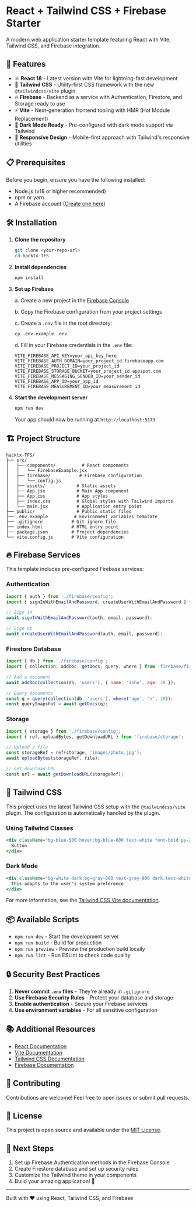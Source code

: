 # React + Tailwind CSS + Firebase Starter

A modern web application starter template featuring React with Vite, Tailwind CSS, and Firebase integration.

## 🚀 Features

- ⚛️ **React 18** - Latest version with Vite for lightning-fast development
- 🎨 **Tailwind CSS** - Utility-first CSS framework with the new `@tailwindcss/vite` plugin
- 🔥 **Firebase** - Backend as a service with Authentication, Firestore, and Storage ready to use
- ⚡ **Vite** - Next-generation frontend tooling with HMR (Hot Module Replacement)
- 🌙 **Dark Mode Ready** - Pre-configured with dark mode support via Tailwind
- 📱 **Responsive Design** - Mobile-first approach with Tailwind's responsive utilities

## 📋 Prerequisites

Before you begin, ensure you have the following installed:
- Node.js (v18 or higher recommended)
- npm or yarn
- A Firebase account ([Create one here](https://firebase.google.com/))

## 🛠️ Installation

1. **Clone the repository**
   ```bash
   git clone <your-repo-url>
   cd hacktx-TFS
   ```

2. **Install dependencies**
   ```bash
   npm install
   ```

3. **Set up Firebase**
   
   a. Create a new project in the [Firebase Console](https://console.firebase.google.com/)
   
   b. Copy the Firebase configuration from your project settings
   
   c. Create a `.env` file in the root directory:
   ```bash
   cp .env.example .env
   ```
   
   d. Fill in your Firebase credentials in the `.env` file:
   ```env
   VITE_FIREBASE_API_KEY=your_api_key_here
   VITE_FIREBASE_AUTH_DOMAIN=your_project_id.firebaseapp.com
   VITE_FIREBASE_PROJECT_ID=your_project_id
   VITE_FIREBASE_STORAGE_BUCKET=your_project_id.appspot.com
   VITE_FIREBASE_MESSAGING_SENDER_ID=your_sender_id
   VITE_FIREBASE_APP_ID=your_app_id
   VITE_FIREBASE_MEASUREMENT_ID=your_measurement_id
   ```

4. **Start the development server**
   ```bash
   npm run dev
   ```

   Your app should now be running at `http://localhost:5173`

## 🏗️ Project Structure

```
hacktx-TFS/
├── src/
│   ├── components/          # React components
│   │   └── FirebaseExample.jsx
│   ├── firebase/           # Firebase configuration
│   │   └── config.js
│   ├── assets/            # Static assets
│   ├── App.jsx            # Main App component
│   ├── App.css            # App styles
│   ├── index.css          # Global styles with Tailwind imports
│   └── main.jsx           # Application entry point
├── public/                # Public static files
├── .env.example          # Environment variables template
├── .gitignore           # Git ignore file
├── index.html           # HTML entry point
├── package.json         # Project dependencies
└── vite.config.js       # Vite configuration
```

## 🔥 Firebase Services

This template includes pre-configured Firebase services:

### Authentication
```javascript
import { auth } from './firebase/config';
import { signInWithEmailAndPassword, createUserWithEmailAndPassword } from 'firebase/auth';

// Sign in
await signInWithEmailAndPassword(auth, email, password);

// Sign up
await createUserWithEmailAndPassword(auth, email, password);
```

### Firestore Database
```javascript
import { db } from './firebase/config';
import { collection, addDoc, getDocs, query, where } from 'firebase/firestore';

// Add a document
await addDoc(collection(db, 'users'), { name: 'John', age: 30 });

// Query documents
const q = query(collection(db, 'users'), where('age', '>', 18));
const querySnapshot = await getDocs(q);
```

### Storage
```javascript
import { storage } from './firebase/config';
import { ref, uploadBytes, getDownloadURL } from 'firebase/storage';

// Upload a file
const storageRef = ref(storage, 'images/photo.jpg');
await uploadBytes(storageRef, file);

// Get download URL
const url = await getDownloadURL(storageRef);
```

## 🎨 Tailwind CSS

This project uses the latest Tailwind CSS setup with the `@tailwindcss/vite` plugin. The configuration is automatically handled by the plugin.

### Using Tailwind Classes
```jsx
<div className="bg-blue-500 hover:bg-blue-600 text-white font-bold py-2 px-4 rounded">
  Button
</div>
```

### Dark Mode
```jsx
<div className="bg-white dark:bg-gray-800 text-gray-900 dark:text-white">
  This adapts to the user's system preference
</div>
```

For more information, see the [Tailwind CSS Vite documentation](https://tailwindcss.com/docs/installation/using-vite).

## 📦 Available Scripts

- `npm run dev` - Start the development server
- `npm run build` - Build for production
- `npm run preview` - Preview the production build locally
- `npm run lint` - Run ESLint to check code quality

## 🔒 Security Best Practices

1. **Never commit `.env` files** - They're already in `.gitignore`
2. **Use Firebase Security Rules** - Protect your database and storage
3. **Enable authentication** - Secure your Firebase services
4. **Use environment variables** - For all sensitive configuration

## 📚 Additional Resources

- [React Documentation](https://react.dev/)
- [Vite Documentation](https://vitejs.dev/)
- [Tailwind CSS Documentation](https://tailwindcss.com/)
- [Firebase Documentation](https://firebase.google.com/docs)

## 🤝 Contributing

Contributions are welcome! Feel free to open issues or submit pull requests.

## 📝 License

This project is open source and available under the [MIT License](LICENSE).

## 🎯 Next Steps

1. Set up Firebase Authentication methods in the Firebase Console
2. Create Firestore database and set up security rules
3. Customize the Tailwind theme in your components
4. Build your amazing application! 🚀

---

Built with ❤️ using React, Tailwind CSS, and Firebase
